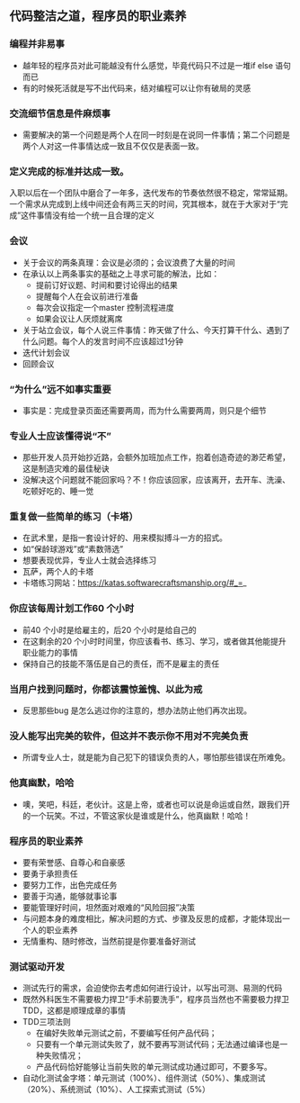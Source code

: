 ## 代码整洁之道，程序员的职业素养

### 编程并非易事
- 越年轻的程序员对此可能越没有什么感觉，毕竟代码只不过是一堆if else 语句而已
- 有的时候死活就是写不出代码来，结对编程可以让你有破局的灵感

### 交流细节信息是件麻烦事
- 需要解决的第一个问题是两个人在同一时刻是在说同一件事情；第二个问题是两个人对这一件事情达成一致且不仅仅是表面一致。

### 定义完成的标准并达成一致。
入职以后在一个团队中磨合了一年多，迭代发布的节奏依然很不稳定，常常延期。一个需求从完成到上线中间还会有两三天的时间，究其根本，就在于大家对于“完成”这件事情没有给一个统一且合理的定义

### 会议
- 关于会议的两条真理：会议是必须的；会议浪费了大量的时间
- 在承认以上两条事实的基础之上寻求可能的解法，比如：
    - 提前订好议题、时间和要讨论得出的结果
    - 提醒每个人在会议前进行准备
    - 每次会议指定一个master 控制流程进度
    - 如果会议让人厌烦就离席
- 关于站立会议，每个人说三件事情：昨天做了什么、今天打算干什么、遇到了什么问题。每个人的发言时间不应该超过1分钟
- 迭代计划会议
- 回顾会议

### “为什么”远不如事实重要
- 事实是：完成登录页面还需要两周，而为什么需要两周，则只是个细节

### 专业人士应该懂得说“不”
- 那些开发人员开始抄近路，会额外加班加点工作，抱着创造奇迹的渺茫希望，这是制造灾难的最佳秘诀
- 没解决这个问题就不能回家吗？不！你应该回家，应该离开，去开车、洗澡、吃顿好吃的、睡一觉

### 重复做一些简单的练习（卡塔）
- 在武术里，是指一套设计好的、用来模拟搏斗一方的招式。
- 如“保龄球游戏”或“素数筛选”
- 想要表现优异，专业人士就会选择练习
- 瓦萨，两个人的卡塔
- 卡塔练习网站：https://katas.softwarecraftsmanship.org/#_=_

### 你应该每周计划工作60 个小时
- 前40 个小时是给雇主的，后20 个小时是给自己的
- 在这剩余的20 个小时时间里，你应该看书、练习、学习，或者做其他能提升职业能力的事情
- 保持自己的技能不落伍是自己的责任，而不是雇主的责任

### 当用户找到问题时，你都该震惊羞愧、以此为戒
- 反思那些bug 是怎么逃过你的注意的，想办法防止他们再次出现。

### 没人能写出完美的软件，但这并不表示你不用对不完美负责
- 所谓专业人士，就是能为自己犯下的错误负责的人，哪怕那些错误在所难免。

### 他真幽默，哈哈
- 噢，笑吧，科廷，老伙计。这是上帝，或者也可以说是命运或自然，跟我们开的一个玩笑。不过，不管这家伙是谁或是什么，他真幽默！哈哈！

### 程序员的职业素养
- 要有荣誉感、自尊心和自豪感
- 要勇于承担责任
- 要努力工作，出色完成任务
- 要善于沟通，能够就事论事
- 要能管理好时间，坦然面对艰难的“风险回报”决策
- 与问题本身的难度相比，解决问题的方式、步骤及反思的成都，才能体现出一个人的职业素养
- 无情重构、随时修改，当然前提是你要准备好测试

### 测试驱动开发
- 测试先行的需求，会迫使你去考虑如何进行设计，以写出可测、易测的代码
- 既然外科医生不需要极力捍卫“手术前要洗手”，程序员当然也不需要极力捍卫TDD，这都是顺理成章的事情
- TDD三项法则
    - 在编好失败单元测试之前，不要编写任何产品代码；
    - 只要有一个单元测试失败了，就不要再写测试代码；无法通过编译也是一种失败情况；
    - 产品代码恰好能够让当前失败的单元测试成功通过即可，不要多写。
- 自动化测试金字塔：单元测试（100%）、组件测试（50%）、集成测试（20%）、系统测试（10%）、人工探索式测试（5%）
